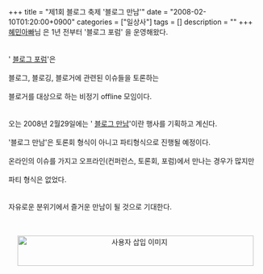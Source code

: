 +++
title = "제1회 블로그 축제 '블로그 만남'"
date = "2008-02-10T01:20:00+0900"
categories = ["일상사"]
tags = []
description = ""
+++
<span class="copyright_entry" style="display:block;" title="제1회 블로그 축제 '블로그 만남'@@**@@http://shed.egloos.com/1710051"></span>
<a href="http://sshong.com">혜민아빠</a>님 은 1년 전부터 '블로그 포럼' 을 운영해왔다.
<br>
<br>
<br>'
<a href="http://sshong.com/category/%EB%B8%94%EB%A1%9C%EA%B7%B8%20%ED%8F%AC%EB%9F%BC">블로그 포럼</a>'은 
<br>
<br>블로그, 블로깅, 블로거에 관련된 이슈들을 토론하는 
<br>
<br>블로거를 대상으로 하는 비정기 offline 모임이다.
<br>
<br>
<br>오는 2008년 2월29일에는 '
<a href="http://www.onoffmix.com/e/sshong/71">블로그 만남</a>'이란 행사를 기획하고 계신다.
<br>
<br>'블로그 만남'은 토론회 형식이 아니고 파티형식으로 진행될 예정이다.
<br>
<br>온라인의 이슈를 가지고 오프라인(컨퍼런스, 토론회, 포럼)에서 만나는 경우가 많지만
<br>
<br>파티 형식은 없었다.
<br>
<br>
<br>자유로운 분위기에서 즐거운 만남이 될 것으로 기대한다.
<br>
<br>
<br>
<div style="text-align: center;">
 <div class="imageblock center" style="text-align: center; clear: both;">
  <a href="http://www.onoffmix.com/e/sshong/71" rel="lightbox" target="_blank"><img src="http://cfs6.tistory.com/upload_control/download.blog?fhandle=YmxvZzkzMEBmczYudGlzdG9yeS5jb206L2F0dGFjaC8wLzA4MDAwMDAwMDAwNS5qcGc=" alt="사용자 삽입 이미지" height="60" width="468"></a>
 </div>
</div>
<br> 
<!--
       <rdf:RDF xmlns:rdf="http://www.w3.org/1999/02/22-rdf-syntax-ns#"
		    xmlns:dc="http://purl.org/dc/elements/1.1/"
		    xmlns:trackback="http://madskills.com/public/xml/rss/module/trackback/">
       <rdf:Description
	        rdf:about="http://shed.egloos.com/1710051"
	        dc:identifier="http://shed.egloos.com/1710051"
	        dc:title="제1회 블로그 축제 '블로그 만남'"
	        trackback:ping="http://shed.egloos.com/tb/1710051"/>
       </rdf:RDF>
       -->

<ul></ul>